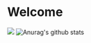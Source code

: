 # Welcome
![](https://i.imgur.com/cZ6Ck52.jpg)
![Anurag's github stats](https://github-readme-stats.vercel.app/api?username=eric88525&show_icons=true&theme=dark)

